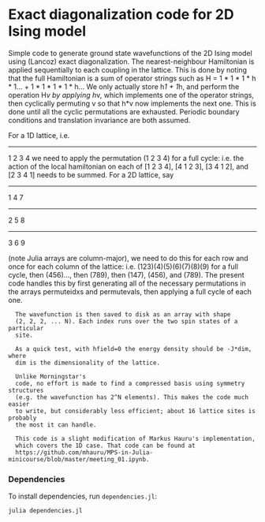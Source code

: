 # Exact diagonalization code for 2D Ising model

Simple code to generate ground state wavefunctions of the 2D Ising model
using (Lancoz) exact diagonalization. The nearest-neighbour Hamiltonian
is applied sequentially to each coupling in the lattice. This is done by 
noting that the full Hamiltonian is a sum of operator strings such as 
H = 1 * 1 * 1 * h * 1... + 1 * 1 * 1 * 1 * h...
We only actually store h*1 +  1*h, and perform the operation H*v by applying
h*v, which implements one of the  operator strings, then cyclically permuting
v so that h*v now implements the next one. This is done until all the cyclic
permutations are exhausted. Periodic boundary conditions and translation
invariance are both assumed.

For a 1D lattice, i.e.
_ _ _ _ 
1 2 3 4
we need to apply the permutation (1 2 3 4) for a full cycle: i.e.
the action of the local hamiltonian on each of
[1 2 3 4],  [4 1 2 3], [3 4 1 2], and [2 3 4 1] needs to be summed. For a
2D lattice, say
_ _ _
1 4 7
_ _ _
2 5 8
_ _ _
3 6 9

(note Julia arrays are column-major), we need to do this for each row
and once for each column of the lattice:
  i.e. (123)(4)(5)(6)(7)(8)(9) for a full cycle, then
      (456)..., then (789), then (147), (456), and (789).
      The present code handles this by first generating all of the necessary permutations
      in the arrays permuteidxs and permutevals, then applying a full cycle of each
      one.

      The wavefunction is then saved to disk as an array with shape 
      (2, 2, 2, ... N). Each index runs over the two spin states of a particular
      site. 

      As a quick test, with hfield=0 the energy density should be -J*dim, where 
      dim is the dimensionality of the lattice.

      Unlike Morningstar's
      code, no effort is made to find a compressed basis using symmetry structures 
      (e.g. the wavefunction has 2^N elements). This makes the code much easier
      to write, but considerably less efficient; about 16 lattice sites is probably
      the most it can handle.

      This code is a slight modification of Markus Hauru's implementation,
      which covers the 1D case. That code can be found at
      https://github.com/mhauru/MPS-in-Julia-minicourse/blob/master/meeting_01.ipynb.

### Dependencies
To install dependencies, run `dependencies.jl`:
```
julia dependencies.jl
```

